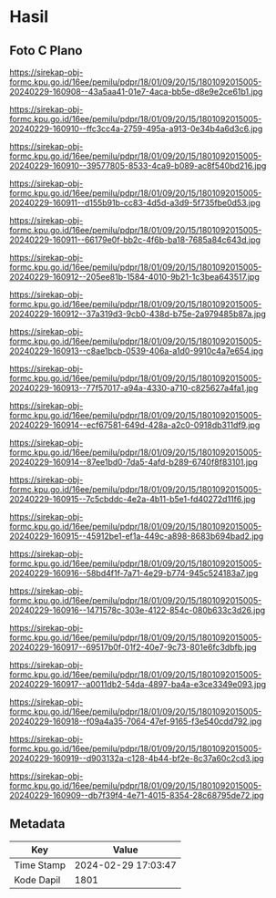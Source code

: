# Hasil

## Foto C Plano

https://sirekap-obj-formc.kpu.go.id/16ee/pemilu/pdpr/18/01/09/20/15/1801092015005-20240229-160908--43a5aa41-01e7-4aca-bb5e-d8e9e2ce61b1.jpg

https://sirekap-obj-formc.kpu.go.id/16ee/pemilu/pdpr/18/01/09/20/15/1801092015005-20240229-160910--ffc3cc4a-2759-495a-a913-0e34b4a6d3c6.jpg

https://sirekap-obj-formc.kpu.go.id/16ee/pemilu/pdpr/18/01/09/20/15/1801092015005-20240229-160910--39577805-8533-4ca9-b089-ac8f540bd216.jpg

https://sirekap-obj-formc.kpu.go.id/16ee/pemilu/pdpr/18/01/09/20/15/1801092015005-20240229-160911--d155b91b-cc83-4d5d-a3d9-5f735fbe0d53.jpg

https://sirekap-obj-formc.kpu.go.id/16ee/pemilu/pdpr/18/01/09/20/15/1801092015005-20240229-160911--66179e0f-bb2c-4f6b-ba18-7685a84c643d.jpg

https://sirekap-obj-formc.kpu.go.id/16ee/pemilu/pdpr/18/01/09/20/15/1801092015005-20240229-160912--205ee81b-1584-4010-9b21-1c3bea643517.jpg

https://sirekap-obj-formc.kpu.go.id/16ee/pemilu/pdpr/18/01/09/20/15/1801092015005-20240229-160912--37a319d3-9cb0-438d-b75e-2a979485b87a.jpg

https://sirekap-obj-formc.kpu.go.id/16ee/pemilu/pdpr/18/01/09/20/15/1801092015005-20240229-160913--c8ae1bcb-0539-406a-a1d0-9910c4a7e654.jpg

https://sirekap-obj-formc.kpu.go.id/16ee/pemilu/pdpr/18/01/09/20/15/1801092015005-20240229-160913--77f57017-a94a-4330-a710-c825627a4fa1.jpg

https://sirekap-obj-formc.kpu.go.id/16ee/pemilu/pdpr/18/01/09/20/15/1801092015005-20240229-160914--ecf67581-649d-428a-a2c0-0918db311df9.jpg

https://sirekap-obj-formc.kpu.go.id/16ee/pemilu/pdpr/18/01/09/20/15/1801092015005-20240229-160914--87ee1bd0-7da5-4afd-b289-6740f8f83101.jpg

https://sirekap-obj-formc.kpu.go.id/16ee/pemilu/pdpr/18/01/09/20/15/1801092015005-20240229-160915--7c5cbddc-4e2a-4b11-b5e1-fd40272d11f6.jpg

https://sirekap-obj-formc.kpu.go.id/16ee/pemilu/pdpr/18/01/09/20/15/1801092015005-20240229-160915--45912be1-ef1a-449c-a898-8683b694bad2.jpg

https://sirekap-obj-formc.kpu.go.id/16ee/pemilu/pdpr/18/01/09/20/15/1801092015005-20240229-160916--58bd4f1f-7a71-4e29-b774-945c524183a7.jpg

https://sirekap-obj-formc.kpu.go.id/16ee/pemilu/pdpr/18/01/09/20/15/1801092015005-20240229-160916--1471578c-303e-4122-854c-080b633c3d26.jpg

https://sirekap-obj-formc.kpu.go.id/16ee/pemilu/pdpr/18/01/09/20/15/1801092015005-20240229-160917--69517b0f-01f2-40e7-9c73-801e6fc3dbfb.jpg

https://sirekap-obj-formc.kpu.go.id/16ee/pemilu/pdpr/18/01/09/20/15/1801092015005-20240229-160917--a0011db2-54da-4897-ba4a-e3ce3349e093.jpg

https://sirekap-obj-formc.kpu.go.id/16ee/pemilu/pdpr/18/01/09/20/15/1801092015005-20240229-160918--f09a4a35-7064-47ef-9165-f3e540cdd792.jpg

https://sirekap-obj-formc.kpu.go.id/16ee/pemilu/pdpr/18/01/09/20/15/1801092015005-20240229-160919--d903132a-c128-4b44-bf2e-8c37a60c2cd3.jpg

https://sirekap-obj-formc.kpu.go.id/16ee/pemilu/pdpr/18/01/09/20/15/1801092015005-20240229-160909--db7f39f4-4e71-4015-8354-28c68795de72.jpg


## Metadata

| Key        | Value               |
| ---------- | ------------------- |
| Time Stamp | 2024-02-29 17:03:47 |
| Kode Dapil | 1801                |



